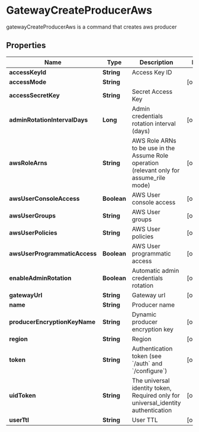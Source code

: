 

# GatewayCreateProducerAws

gatewayCreateProducerAws is a command that creates aws producer
## Properties

Name | Type | Description | Notes
------------ | ------------- | ------------- | -------------
**accessKeyId** | **String** | Access Key ID | 
**accessMode** | **String** |  |  [optional]
**accessSecretKey** | **String** | Secret Access Key | 
**adminRotationIntervalDays** | **Long** | Admin credentials rotation interval (days) |  [optional]
**awsRoleArns** | **String** | AWS Role ARNs to be use in the Assume Role operation (relevant only for assume_rile mode) |  [optional]
**awsUserConsoleAccess** | **Boolean** | AWS User console access |  [optional]
**awsUserGroups** | **String** | AWS User groups |  [optional]
**awsUserPolicies** | **String** | AWS User policies |  [optional]
**awsUserProgrammaticAccess** | **Boolean** | AWS User programmatic access |  [optional]
**enableAdminRotation** | **Boolean** | Automatic admin credentials rotation |  [optional]
**gatewayUrl** | **String** | Gateway url |  [optional]
**name** | **String** | Producer name | 
**producerEncryptionKeyName** | **String** | Dynamic producer encryption key |  [optional]
**region** | **String** | Region |  [optional]
**token** | **String** | Authentication token (see &#x60;/auth&#x60; and &#x60;/configure&#x60;) |  [optional]
**uidToken** | **String** | The universal identity token, Required only for universal_identity authentication |  [optional]
**userTtl** | **String** | User TTL |  [optional]



